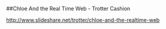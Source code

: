 ##Chloe And the Real Time Web - Trotter Cashion

http://www.slideshare.net/trotter/chloe-and-the-realtime-web